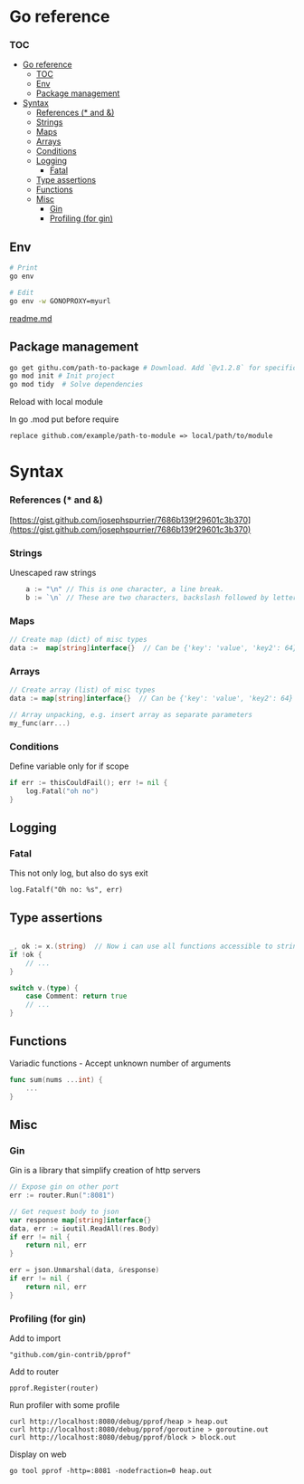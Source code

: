 # Go reference

### TOC

<!-- TOC -->
* [Go reference](#go-reference)
    * [TOC](#toc)
  * [Env](#env)
  * [Package management](#package-management)
* [Syntax](#syntax)
    * [References (* and &)](#references---and--)
    * [Strings](#strings)
    * [Maps](#maps)
    * [Arrays](#arrays)
    * [Conditions](#conditions)
  * [Logging](#logging)
    * [Fatal](#fatal)
  * [Type assertions](#type-assertions)
  * [Functions](#functions)
  * [Misc](#misc)
    * [Gin](#gin)
    * [Profiling (for gin)](#profiling--for-gin-)
<!-- TOC -->

## Env

```bash
# Print
go env

# Edit
go env -w GONOPROXY=myurl
```
[readme.md](..%2F..%2F_OTHER%2F_DOCS%2Flanguages%2FPython%2Freadme.md)
## Package management
```bash
go get githu.com/path-to-package # Download. Add `@v1.2.8` for specific version
go mod init # Init project
go mod tidy  # Solve dependencies
````

Reload with local module

In go .mod put before require

	replace github.com/example/path-to-module => local/path/to/module


# Syntax

### References (* and &)

[https://gist.github.com/josephspurrier/7686b139f29601c3b370](https://gist.github.com/josephspurrier/7686b139f29601c3b370)

### Strings

Unescaped raw strings

```go
	a := "\n" // This is one character, a line break.
	b := `\n` // These are two characters, backslash followed by letter n.
```

### Maps

```go
// Create map (dict) of misc types
data :=  map[string]interface{}  // Can be {'key': 'value', 'key2': 64}
```

### Arrays
```go
// Create array (list) of misc types
data := map[string]interface{}  // Can be {'key': 'value', 'key2': 64}

// Array unpacking, e.g. insert array as separate parameters
my_func(arr...)
```

### Conditions

Define variable only for if scope

```go
if err := thisCouldFail(); err != nil { 
    log.Fatal("oh no")
}
```

## Logging

### Fatal
This not only log, but also do sys exit

	log.Fatalf("Oh no: %s", err)


## Type assertions

```go

_, ok := x.(string)  // Now i can use all functions accessible to string
if !ok {
    // ...
}

switch v.(type) {
    case Comment: return true
    // ...
}
```

## Functions

Variadic functions - Accept unknown number of arguments
```go
func sum(nums ...int) {
    ...
}
```

## Misc

### Gin

Gin is a library that simplify creation of http servers


```go
// Expose gin on other port
err := router.Run(":8081")

// Get request body to json
var response map[string]interface{}
data, err := ioutil.ReadAll(res.Body)
if err != nil {
    return nil, err
}

err = json.Unmarshal(data, &response)
if err != nil {
    return nil, err
}
```

### Profiling (for gin)

Add to import

	"github.com/gin-contrib/pprof"

Add to router

	pprof.Register(router)

Run profiler with some profile

	curl http://localhost:8080/debug/pprof/heap > heap.out
	curl http://localhost:8080/debug/pprof/goroutine > goroutine.out
	curl http://localhost:8080/debug/pprof/block > block.out


Display on web

	go tool pprof -http=:8081 -nodefraction=0 heap.out

